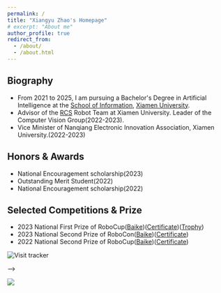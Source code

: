 ```yaml
---
permalink: /
title: "Xiangyu Zhao's Homepage"
# excerpt: "About me"
author_profile: true
redirect_from: 
  - /about/
  - /about.html
---
```


## Biography
- From 2021 to 2025, I am pursuing a Bachelor's Degree in Artificial Intelligence at the [School of Information](https://informatics.xmu.edu.cn/), [Xiamen University](https://www.xmu.edu.cn/).
- Advisor of the [RCS](https://www.rcstech.org/about.html) Robot Team at Xiamen University. Leader of the Computer Vision Group(2022-2023).
- Vice Minister of Nanqiang Electronic Innovation Association, Xiamen University.(2022-2023)

## Honors & Awards
- National Encouragement scholarship(2023)
- Outstanding Merit Student(2022)
- National Encouragement scholarship(2022)

## Selected Competitions & Prize
- 2023 National First  Prize of RoboCup([Baike](https://baike.baidu.com/item/RoboCup%E6%9C%BA%E5%99%A8%E4%BA%BA%E4%B8%96%E7%95%8C%E6%9D%AF%E4%B8%AD%E5%9B%BD%E8%B5%9B/19753207))([Certificate](../images/rcs/RoboCup23.jpg))([Trophy](../images/rcs/RoboCup231.png))
- 2023 National Second Prize of RoboCon([Baike](https://baike.baidu.com/item/%E4%BA%9A%E5%A4%AA%E5%A4%A7%E5%AD%A6%E7%94%9F%E6%9C%BA%E5%99%A8%E4%BA%BA%E5%A4%A7%E8%B5%9B/10130543))([Certificate](../images/rcs/RoboCon23.png))
- 2022 National Second Prize of RoboCup([Baike](https://baike.baidu.com/item/RoboCup%E6%9C%BA%E5%99%A8%E4%BA%BA%E4%B8%96%E7%95%8C%E6%9D%AF%E4%B8%AD%E5%9B%BD%E8%B5%9B/19753207))([Certificate](../images/rcs/RoboCup22.png))

<!-- <p align="center">
  <!-- <a href="https://mapmyvisitors.com/web/1bvs4"> -->
  <img src="https://mapmyvisitors.com/map.png?d=UOCjkLHlx9p-APlPxZg2zG9GeJYod6TmlAgKsRXj9Pw&cl=ffffff" alt="Visit tracker"/>
  <!-- </a> -->
</p> -->

<a href="https://clustrmaps.com/site/1bzag"  title="Visit tracker"><img src="//www.clustrmaps.com/map_v2.png?d=MICcNcPoazNzt6zZFqdF_ZfCjP704OKlUPqVaM3dKWQ&cl=ffffff" /></a>